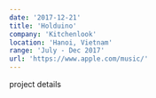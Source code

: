 ```yaml
---
date: '2017-12-21'
title: 'Holduino'
company: 'Kitchenlook'
location: 'Hanoi, Vietnam'
range: 'July - Dec 2017'
url: 'https://www.apple.com/music/'
---
```


project details